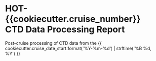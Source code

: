 # HOT-{{cookiecutter.cruise_number}} CTD Data Processing Report
 
Post-cruise processing of CTD data from the {{ cookiecutter.cruise_date_start.format('%Y-%m-%d') | strftime('%B %d, %Y') }}
